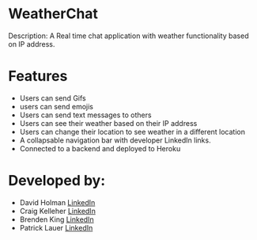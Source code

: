 # WeatherChat

Description: A Real time chat application with weather functionality based on IP address. 

# Features
- Users can send Gifs
- users can send emojis
- Users can send text messages to others
- Users can see their weather based on their IP address
- Users can change their location to see weather in a different location
- A collapsable navigation bar with developer LinkedIn links.
- Connected to a backend and deployed to Heroku

# Developed by:
- David Holman [LinkedIn](https://www.linkedin.com/in/davidholmanpage/ "LinkedIn")
- Craig Kelleher [LinkedIn](https://www.linkedin.com/in/craigkelleher/ "LinkedIn")
- Brenden King [LinkedIn](https://www.linkedin.com/in/brenden-king-swe/ "LinkedIn")
- Patrick Lauer [LinkedIn](https://www.linkedin.com/in/pj-lauer/ "LinkedIn")
